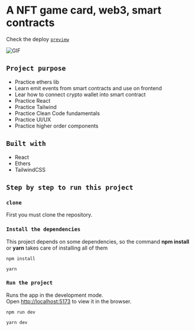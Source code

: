 # A NFT game card, web3, smart contracts

Check the deploy [`preview`](https://www.nft-card-game.walisontsx.com/)

![GIF](https://github.com/Wtheodoro/nft-card-game/blob/main/client/public/gif/avaxgods.gif)

## `Project purpose`

- Practice ethers lib
- Learn emit events from smart contracts and use on frontend
- Lear how to connect crypto wallet into smart contract
- Practice React
- Practice Tailwind
- Practice Clean Code fundamentals
- Practice UI/UX
- Practice higher order components

## `Built with`

- React
- Ethers
- TailwindCSS

## `Step by step to run this project`

### `clone`

First you must clone the repository.

### `Install the dependencies`

This project depends on some dependencies, so the command **npm install** or **yarn** takes care of installing all of them

    npm install

    yarn

### `Run the project`

Runs the app in the development mode.\
Open [http://localhost:5173](http://localhost:5173) to view it in the browser.

    npm run dev

    yarn dev
